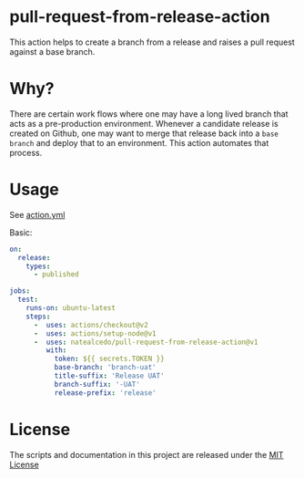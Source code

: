 # pull-request-from-release-action

This action helps to create a branch from a release and raises a pull request against a base branch.

# Why?
There are certain work flows where one may have a long lived branch that acts as a pre-production environment. Whenever a candidate release is created on Github, one may want to merge that release back
into a `base branch` and deploy that to an environment. This action automates that process.

# Usage

See [action.yml](action.yml)

Basic:
```yaml
on:
  release:
    types:
      - published

jobs:
  test:
    runs-on: ubuntu-latest
    steps:
      -  uses: actions/checkout@v2
      -  uses: actions/setup-node@v1
      -  uses: natealcedo/pull-request-from-release-action@v1
         with:
           token: ${{ secrets.TOKEN }}
           base-branch: 'branch-uat'
           title-suffix: 'Release UAT'
           branch-suffix: '-UAT'
           release-prefix: 'release'
```

# License

The scripts and documentation in this project are released under the [MIT License](LICENSE)